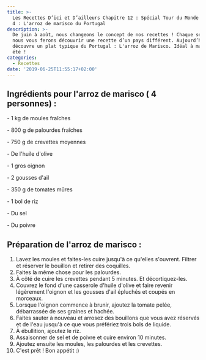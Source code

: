 ```yaml
---
title: >-
  Les Recettes D’ici et D’ailleurs Chapitre 12 : Spécial Tour du Monde - Épisode
  4 : L'arroz de marisco du Portugal
description: >-
  De juin à août, nous changeons le concept de nos recettes ! Chaque semaine,
  nous vous ferons découvrir une recette d’un pays différent. Aujourd’hui, on
  découvre un plat typique du Portugal : L'arroz de Marisco. Idéal à manger en
  été ! 
categories:
  - Recettes
date: '2019-06-25T11:55:17+02:00'
---
```

## Ingrédients pour l'arroz de marisco ( 4 personnes) :

\- 1 kg de moules fraîches 

\- 800 g de palourdes fraîches

\- 750 g de crevettes moyennes 

\- De l'huile d'olive 

\- 1 gros oignon 

\- 2 gousses d'ail 

\- 350 g de tomates mûres 

\- 1 bol de riz 

\- Du sel 

\- Du poivre



## Préparation de l'arroz de marisco :

1. Lavez les moules et faites-les cuire jusqu'à ce qu'elles s'ouvrent. Filtrer et réserver le bouillon et retirer des coquilles. 
2. Faites la même chose pour les palourdes. 
3. À côté de cuire les crevettes pendant 5 minutes. Et décortiquez-les.
4. Couvrez le fond d'une casserole d'huile d'olive et faire revenir légèrement l'oignon et les gousses d'ail épluchés et coupés en morceaux. 
5. Lorsque l'oignon commence à brunir, ajoutez la tomate pelée, débarrassée de ses graines et hachée. 
6. Faites sauter à nouveau et arrosez des bouillons que vous avez réservés et de l'eau jusqu'à ce que vous préfériez trois bols de liquide. 
7. À ébullition, ajoutez le riz.
8. Assaisonner de sel et de poivre et cuire environ 10 minutes.
9. Ajoutez ensuite les moules, les palourdes et les crevettes. 
10. C'est prêt ! Bon appétit :)
